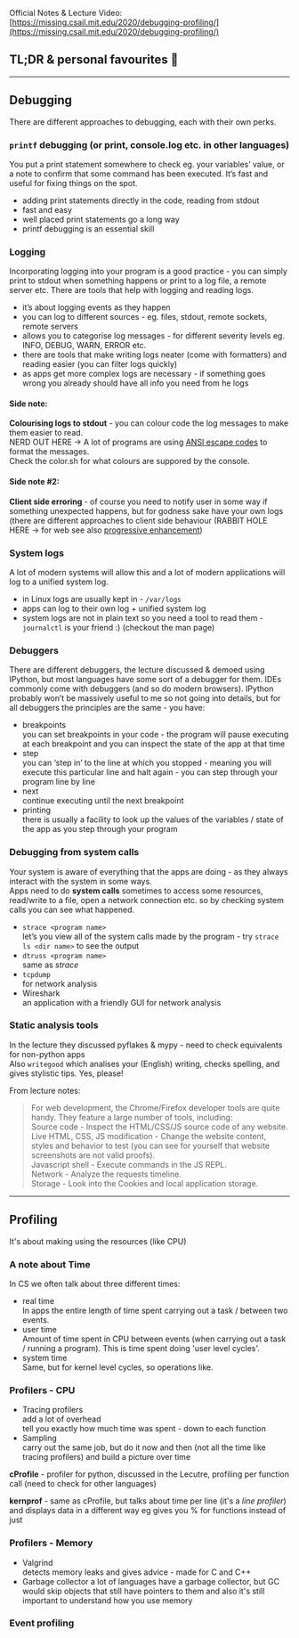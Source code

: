 Official Notes & Lecture Video: [https://missing.csail.mit.edu/2020/debugging-profiling/](https://missing.csail.mit.edu/2020/debugging-profiling/)

## TL;DR & personal favourites :icecream:

---

## Debugging
There are different approaches to debugging, each with their own perks.

### `printf` debugging (or print, console.log etc. in other languages)  
You put a print statement somewhere to check eg. your variables’ value, or a note to confirm that some command has been executed.  It’s fast and useful for fixing things on the spot.
- adding print statements directly in the code, reading from stdout
- fast and easy
- well placed print statements go a long way
- printf debugging is an essential skill

### Logging
Incorporating logging into your program is a good practice - you can simply print to stdout when something happens or print to a log file, a remote server etc. There are tools that help with logging and reading logs.
- it’s about logging events as they happen
- you can log to different sources - eg. files, stdout, remote sockets, remote servers
- allows you to categorise log messages - for different severity levels eg. INFO, DEBUG, WARN, ERROR etc.
- there are tools that make writing logs neater (come with formatters) and reading easier (you can filter logs quickly)
- as apps get more complex logs are necessary - if something goes wrong you already should have all info you need from he logs

#### Side note:  
**Colourising logs to stdout** - you can colour code the log messages to make them easier to read.  
NERD OUT HERE → A lot of programs are using [ANSI escape codes](https://en.wikipedia.org/wiki/ANSI_escape_code) to format the messages.  
Check the color.sh for what colours are suppored by the console.

#### Side note #2:  
**Client side erroring** - of course you need to notify user in some way if something unexpected happens, but for godness sake have your own logs (there are different approaches to client side behaviour (RABBIT HOLE HERE → for web see also [progressive enhancement](https://en.wikipedia.org/wiki/Progressive_enhancement#:~:text=Progressive%20enhancement%20is%20a%20strategy,Internet%20connection%20of%20the%20user.))  

### System logs  
A lot of modern systems will allow this and a lot of modern applications will log to a unified system log.  
- in Linux logs are usually kept in - `/var/logs`  
- apps can log to their own log + unified system log  
- system logs are not in plain text so you need a tool to read them - `journalctl` is your friend :) (checkout the man page)  

### Debuggers
There are different debuggers, the lecture discussed & demoed using IPython, but most languages have some sort of a debugger for them. IDEs commonly come with debuggers (and so do modern browsers).  IPython probably won’t be massively useful to me so not going into details, but for all debuggers the principles are the same - you have:  
- breakpoints  
you can set breakpoints in your code - the program will pause executing at each breakpoint and you can inspect the state of the app at that time  
- step  
you can ‘step in’ to the line at which you stopped - meaning you will execute this particular line and halt again - you can step through your program line by line  
- next  
continue executing until the next breakpoint  
- printing  
there is usually a facility to look up the values of the variables / state of the app as you step through your program

### Debugging from system calls  
Your system is aware of everything that the apps are doing - as they always interact with the system in some ways.  
Apps need to do **system calls** sometimes to access some resources, read/write to a file, open a network connection etc. so by checking system calls you can see what happened.  
- `strace <program name>`  
let’s you view all of the system calls made by the program - try `strace ls <dir name>` to see the output  
- `dtruss <program name>`  
same as _strace_
- `tcpdump`  
for network analysis  
- Wireshark  
an application with a friendly GUI for network analysis  


### Static analysis tools  
In the lecture they discussed pyflakes & mypy - need to check equivalents for non-python apps  
Also `writegood` which analises your (English) writing, checks spelling, and gives stylistic tips. Yes, please!  

From lecture notes:  
> For web development, the Chrome/Firefox developer tools are quite handy. They feature a large number of tools, including:  
> Source code - Inspect the HTML/CSS/JS source code of any website.  
> Live HTML, CSS, JS modification - Change the website content, styles and behavior to test (you can see for yourself that website screenshots are not valid proofs).  
> Javascript shell - Execute commands in the JS REPL.  
> Network - Analyze the requests timeline.  
> Storage - Look into the Cookies and local application storage.  

--- 
## Profiling  
It's about making using the resources (like CPU)

### A note about Time
In CS we often talk about three different times:
- real time  
In apps the entire length of time spent carrying out a task / between two events.  
- user time  
Amount of time spent in CPU between events (when carrying out a task / running a program). This is time spent doing 'user level cycles'.  
- system time  
Same, but for kernel level cycles, so operations like.  

### Profilers - CPU
- Tracing profilers  
add a lot of overhead  
tell you exactly how much time was spent - down to each function  
- Sampling  
carry out the same job, but do it now and then (not all the time like tracing profilers) and build a picture over time  

**cProfile** - profiler for python, discussed in the Lecutre, profiling per function call (need to check for other languages)  

**kernprof** - same as cProfile, but talks about time per line (it's a _line profiler_) and displays data in a different way eg gives you % for functions instead of just  

### Profilers - Memory
- Valgrind  
detects memory leaks and gives advice - made for C and C++  
- Garbage collector
a lot of languages have a garbage collector, but GC would skip objects that still have pointers to them and also it's still important to understand how you use memory  

### Event profiling



